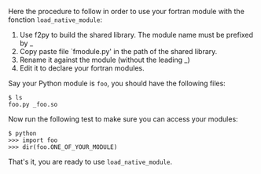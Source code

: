 Here the procedure to follow in order to use your fortran
module with the fonction `load_native_module`:

1.  Use f2py  to  build the  shared  library. The  module  name must  be
prefixed by _
1.  Copy paste file `fmodule.py' in the path of the shared library.
1.  Rename it against the module (without the leading _)
1.  Edit it to declare your fortran modules.

Say your Python module is `foo`, you should have the following files:

    $ ls
    foo.py _foo.so

Now run the following test to make sure you can access your modules:

    $ python
    >>> import foo
    >>> dir(foo.ONE_OF_YOUR_MODULE)

That's it, you are ready to use `load_native_module`.
